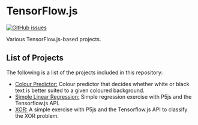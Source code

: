 # TensorFlow.js
[![GitHub issues](https://img.shields.io/github/issues/Carla-de-Beer/TensorFlow-js-Projects.svg?style=flat-square)](https://github.com/Carla-de-Beer/TensorFlow-js-Projects/issues)

Various TensorFlow.js-based projects.

## List of Projects

The following is a list of the projects included in this repository:

* [Colour Predictor:](https://github.com/Carla-de-Beer/Tensorflow-js/tree/master/Colour%20Predictor) Colour predictor that decides whether white or black text is better suited to a given coloured background.
* [Simple Linear Regression:](https://github.com/Carla-de-Beer/Tensorflow-js/tree/master/Simple%20Linear%20Regression) Simple regression exercise with P5js and the Tensorflow.js API.
* [XOR:](https://github.com/Carla-de-Beer/Tensorflow-js/tree/master/XOR) A simple exercise with P5js and the Tensorflow.js API to classify the XOR problem.
